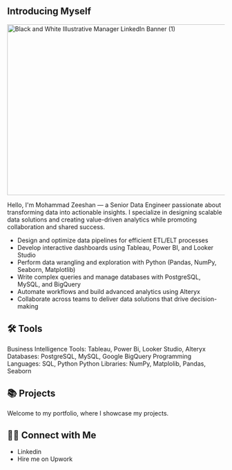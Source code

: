 ## Introducing Myself
<img width="1584" height="396" alt="Black and White Illustrative Manager LinkedIn Banner (1)" src="https://github.com/user-attachments/assets/5a93497e-3d71-4311-8316-ef848b64d74e" />

Hello, I'm Mohammad Zeeshan — a Senior Data Engineer passionate about transforming data into actionable insights. I specialize in designing scalable data solutions and creating value-driven analytics while promoting collaboration and shared success.
- Design and optimize data pipelines for efficient ETL/ELT processes
- Develop interactive dashboards using Tableau, Power BI, and Looker Studio
- Perform data wrangling and exploration with Python (Pandas, NumPy, Seaborn, Matplotlib)
- Write complex queries and manage databases with PostgreSQL, MySQL, and BigQuery
- Automate workflows and build advanced analytics using Alteryx
- Collaborate across teams to deliver data solutions that drive decision-making

## 🛠️ Tools
Business Intelligence Tools: Tableau, Power Bi, Looker Studio, Alteryx 
Databases: PostgreSQL, MySQL, Google BigQuery
Programming Languages: SQL, Python 
Python Libraries: NumPy, Matplolib, Pandas, Seaborn 

## 📚 Projects
Welcome to my portfolio, where I showcase my projects.

## 👋🏻 Connect with Me
- Linkedin
- Hire me on Upwork
